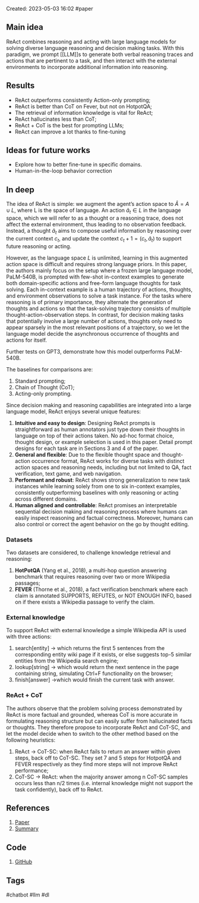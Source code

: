 Created: 2023-05-03 16:02
#paper
## Main idea
ReAct combines reasoning and acting with large language models for solving diverse language reasoning and decision making tasks.
With this paradigm, we prompt [[LLM]]s to generate both verbal reasoning traces and actions that are pertinent to a task, and then interact with the external environments to incorporate additional information into reasoning.

## Results
- ReAct outperforms consistently Action-only prompting;
- ReAct is better than CoT on Fever, but not on HotpotQA;
- The retrieval of information knowledge is vital for ReAct;
- ReAct hallucinates less than CoT;
- ReAct + CoT is the best for prompting LLMs;
- ReAct can improve a lot thanks to fine-tuning

## Ideas for future works
- Explore how to better fine-tune in specific domains.
- Human-in-the-loop behavior correction

## In deep

The idea of ReAct is simple: we augment the agent’s action space to $\hat{A} = A \cup L$, where L is the space of language. An action $\hat{a}_t \in L$ in the language space, which we will refer to as a thought or a reasoning trace, does not affect the external environment, thus leading to no observation feedback. Instead, a thought $\hat{a}_t$ aims to compose useful information by reasoning over the current context $c_t$, and update the context $c_t+1 = (c_t, \hat{a}_t)$ to support future reasoning or acting.

However, as the language space *L* is unlimited, learning in this augmented action space is difficult and requires strong language priors. In this paper, the authors mainly focus on the setup where a frozen large language model, PaLM-540B, is prompted with few-shot in-context examples to generate both domain-specific actions and free-form language thoughts for task solving. Each in-context example is a human trajectory of actions, thoughts, and environment observations to solve a task instance. For the tasks where reasoning is of primary importance, they alternate the generation of thoughts and actions so that the task-solving trajectory consists of multiple thought-action-observation steps. In contrast, for decision making tasks that potentially involve a large number of actions, thoughts only need to appear sparsely in the most relevant positions of a trajectory, so we let the language model decide the asynchronous occurrence of thoughts and actions for itself.

Further tests on GPT3, demonstrate how this model outperforms PaLM-540B.

The baselines for comparisons are: 
1. Standard prompting;
2. Chain of Thought (CoT);
3. Acting-only prompting.

Since decision making and reasoning capabilities are integrated into a large language model, ReAct enjoys several unique features: 
1. **Intuitive and easy to design**: Designing ReAct prompts is straightforward as human annotators just type down their thoughts in language on top of their actions taken. No ad-hoc format choice, thought design, or example selection is used in this paper. Detail prompt designs for each task are in Sections 3 and 4 of the paper.  
2. **General and flexible**: Due to the flexible thought space and thought-action occurrence format, ReAct works for diverse tasks with distinct action spaces and reasoning needs, including but not limited to QA, fact verification, text game, and web navigation. 
3. **Performant and robust**: ReAct shows strong generalization to new task instances while learning solely from one to six in-context examples, consistently outperforming baselines with only reasoning or acting across different domains.
4. **Human aligned and controllable**: ReAct promises an interpretable sequential decision making and reasoning process where humans can easily inspect reasoning and factual correctness. Moreover, humans can also control or correct the agent behavior on the go by thought editing.

### Datasets
Two datasets are considered, to challenge knowledge retrieval and reasoning: 
1. **HotPotQA** (Yang et al., 2018), a multi-hop question answering benchmark that requires reasoning over two or more Wikipedia passages;
2. **FEVER** (Thorne et al., 2018), a fact verification benchmark where each claim is annotated SUPPORTS, REFUTES, or NOT ENOUGH INFO, based on if there exists a Wikipedia passage to verify the claim.

### External knowledge
To support ReAct with external knowledge a simple Wikipedia API is used with three actions:
1. search[entity] -> which returns the first 5 sentences from the corresponding entity wiki page if it exists, or else suggests top-5 similar entities from the Wikipedia search engine;
2. lookup[string] -> which would return the next sentence in the page containing string, simulating Ctrl+F functionality on the browser;
3. finish[answer] ->which would finish the current task with answer.

### ReAct + CoT
The authors observe that the problem solving process demonstrated by ReAct is more factual and grounded, whereas CoT is more accurate in formulating reasoning structure but can easily suffer from hallucinated facts or thoughts. They therefore propose to incorporate ReAct and CoT-SC, and let the model decide when to switch to the other method based on the following heuristics:  
1. ReAct → CoT-SC: when ReAct fails to return an answer within given steps, back off to CoT-SC. They set 7 and 5 steps for HotpotQA and FEVER respectively as they find more steps will not improve ReAct performance;
2. CoT-SC → ReAct: when the majority answer among n CoT-SC samples occurs less than n/2 times (i.e. internal knowledge might not support the task confidently), back off to ReAct.

## References
1. [Paper](https://arxiv.org/pdf/2210.03629.pdf)
2. [Summary](https://tsmatz.wordpress.com/2023/03/07/react-with-openai-gpt-and-langchain/)

## Code
1. [GitHub](https://react-lm.github.io/)

## Tags
#chatbot #llm #dl 
